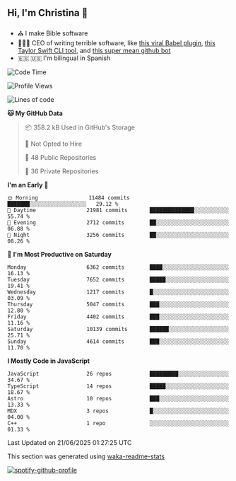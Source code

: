 ## Hi, I'm Christina 👋

- ⛪️ I make Bible software
- 👩🏼‍💻 CEO of writing terrible software, like [this viral Babel plugin](https://www.instagram.com/reel/Cxvwz76vBus/), [this Taylor Swift CLI tool](https://github.com/christina-de-martinez/swift-commits), and [this super mean github bot](https://github.com/christina-de-martinez/roast-my-code)
- 🇪🇸 🇺🇸 I'm bilingual in Spanish

<!--START_SECTION:waka-->
![Code Time](http://img.shields.io/badge/Code%20Time-209%20hrs%2027%20mins-blue)

![Profile Views](http://img.shields.io/badge/Profile%20Views-2-blue)

![Lines of code](https://img.shields.io/badge/From%20Hello%20World%20I%27ve%20Written-24.9%20million%20lines%20of%20code-blue)

**🐱 My GitHub Data** 

> 📦 358.2 kB Used in GitHub's Storage 
 > 
> 🚫 Not Opted to Hire
 > 
> 📜 48 Public Repositories 
 > 
> 🔑 36 Private Repositories 
 > 
**I'm an Early 🐤** 

```text
🌞 Morning                11484 commits       ███████░░░░░░░░░░░░░░░░░░   29.12 % 
🌆 Daytime                21981 commits       ██████████████░░░░░░░░░░░   55.74 % 
🌃 Evening                2712 commits        ██░░░░░░░░░░░░░░░░░░░░░░░   06.88 % 
🌙 Night                  3256 commits        ██░░░░░░░░░░░░░░░░░░░░░░░   08.26 % 
```
📅 **I'm Most Productive on Saturday** 

```text
Monday                   6362 commits        ████░░░░░░░░░░░░░░░░░░░░░   16.13 % 
Tuesday                  7652 commits        █████░░░░░░░░░░░░░░░░░░░░   19.41 % 
Wednesday                1217 commits        █░░░░░░░░░░░░░░░░░░░░░░░░   03.09 % 
Thursday                 5047 commits        ███░░░░░░░░░░░░░░░░░░░░░░   12.80 % 
Friday                   4402 commits        ███░░░░░░░░░░░░░░░░░░░░░░   11.16 % 
Saturday                 10139 commits       ██████░░░░░░░░░░░░░░░░░░░   25.71 % 
Sunday                   4614 commits        ███░░░░░░░░░░░░░░░░░░░░░░   11.70 % 
```


**I Mostly Code in JavaScript** 

```text
JavaScript               26 repos            █████████░░░░░░░░░░░░░░░░   34.67 % 
TypeScript               14 repos            █████░░░░░░░░░░░░░░░░░░░░   18.67 % 
Astro                    10 repos            ███░░░░░░░░░░░░░░░░░░░░░░   13.33 % 
MDX                      3 repos             █░░░░░░░░░░░░░░░░░░░░░░░░   04.00 % 
C++                      1 repo              ░░░░░░░░░░░░░░░░░░░░░░░░░   01.33 % 
```




 Last Updated on 21/06/2025 01:27:25 UTC
<!--END_SECTION:waka-->

This section was generated using [waka-readme-stats](https://github.com/anmol098/waka-readme-stats)

[![spotify-github-profile](https://spotify-github-profile.kittinanx.com/api/view?uid=1228436873&cover_image=true&theme=default&show_offline=false&background_color=121212&interchange=false&bar_color=53b14f&bar_color_cover=false)](https://spotify-github-profile.kittinanx.com/api/view?uid=1228436873&redirect=true)

